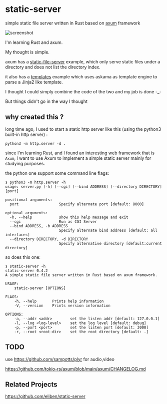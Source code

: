 # static-server
simple static file server written in Rust based on [axum](https://github.com/tokio-rs/axum) framework

![screenshot](https://user-images.githubusercontent.com/41882455/144649440-d7e66a57-d6cb-4070-bb60-a0003e3d3d67.png)

I'm learning Rust and axum.

My thought is simple.

axum has a [static-file-server](https://github.com/tokio-rs/axum/tree/main/examples/static-file-server) example, which only serve static files under a directory and does not list the directory index.

it also has a [templates](https://github.com/tokio-rs/axum/tree/main/examples/templates) example which uses askama as template engine to parse a Jinja2 like template.

I thought I could simply combine the code of the two and my job is done -_-

But things didn't go in the way I thought


## why created this ?

long time ago, I used to start a static http server like this (using the python3 built-in http server) :

```shell
python3 -m http.server -d .
```
since I'm learning Rust, and I found an interesting web framework that is `Axum`, I want to use Axum to implement a simple static server mainly for studying purposes.

the python one support some command line flags:

```shell
❯ python3 -m http.server -h
usage: server.py [-h] [--cgi] [--bind ADDRESS] [--directory DIRECTORY] [port]

positional arguments:
  port                  Specify alternate port [default: 8000]

optional arguments:
  -h, --help            show this help message and exit
  --cgi                 Run as CGI Server
  --bind ADDRESS, -b ADDRESS
                        Specify alternate bind address [default: all interfaces]
  --directory DIRECTORY, -d DIRECTORY
                        Specify alternative directory [default:current directory]
```

so does this one:

```shell
❯ static-server -h
static-server 0.4.2
A simple static file server written in Rust based on axum framework.

USAGE:
    static-server [OPTIONS]

FLAGS:
    -h, --help       Prints help information
    -V, --version    Prints version information

OPTIONS:
    -a, --addr <addr>        set the listen addr [default: 127.0.0.1]
    -l, --log <log-level>    set the log level [default: debug]
    -p, --port <port>        set the listen port [default: 3000]
    -r, --root <root-dir>    set the root directory [default: .]
```

## TODO

use https://github.com/sampotts/plyr for audio,video

https://github.com/tokio-rs/axum/blob/main/axum/CHANGELOG.md

## Related Projects

https://github.com/eliben/static-server

